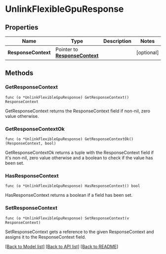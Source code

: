 # UnlinkFlexibleGpuResponse

## Properties

Name | Type | Description | Notes
------------ | ------------- | ------------- | -------------
**ResponseContext** | Pointer to [**ResponseContext**](ResponseContext.md) |  | [optional] 

## Methods

### GetResponseContext

`func (o *UnlinkFlexibleGpuResponse) GetResponseContext() ResponseContext`

GetResponseContext returns the ResponseContext field if non-nil, zero value otherwise.

### GetResponseContextOk

`func (o *UnlinkFlexibleGpuResponse) GetResponseContextOk() (ResponseContext, bool)`

GetResponseContextOk returns a tuple with the ResponseContext field if it's non-nil, zero value otherwise
and a boolean to check if the value has been set.

### HasResponseContext

`func (o *UnlinkFlexibleGpuResponse) HasResponseContext() bool`

HasResponseContext returns a boolean if a field has been set.

### SetResponseContext

`func (o *UnlinkFlexibleGpuResponse) SetResponseContext(v ResponseContext)`

SetResponseContext gets a reference to the given ResponseContext and assigns it to the ResponseContext field.


[[Back to Model list]](../README.md#documentation-for-models) [[Back to API list]](../README.md#documentation-for-api-endpoints) [[Back to README]](../README.md)


